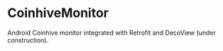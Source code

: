 # CoinhiveMonitor
Android Coinhive monitor integrated with Retrofit and DecoView (under construction).
